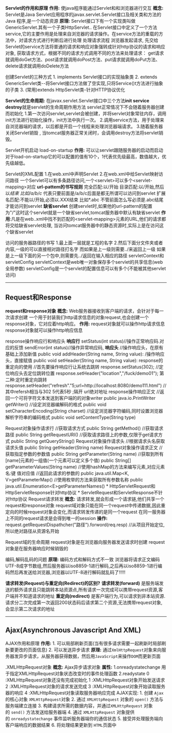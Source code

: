 **Servlet的作用和原理**
	**作用:**
	使java程序能通过Servlet和和浏览器进行交互
	**概念:**
	Servlet是Java Servlet应用程序的javax.servlet.Servlet接口及相关类和方法的Java 程序,是一个动态资源
	**原理:**
	Servlet接口下有一个实现类叫做GenericServlet.其有一个子类HttpServlet..
	在Servlet接口中定义了一个方法service,它的主要作用是处理来自浏览器的请求操作。在service方法的重载的方法中，对请求方式进行判断后进行处理
	处理请求流程
		浏览器发起请求,
		先交给Servlet的service方法将普通的请求和响应对象强转成针对http协议的请求和响应对象,
		获取请求方式，根据不同的请求方式调用不同的方法来处理请求：
		get请求就调用doGet方法、post请求就调用doPost方法、put请求就调用doPut方法、delete请求就调用doDelete方法

创建Servlet的三种方式
	1. implements Servlet接口的实现抽象类
	2. extends GenericServlet类--将Servlet接口方法做了空实现,只将Service()t方法进行抽象的子类
	3. (常用)extends HttpServlet类-针对HTTP协议优化

**Servlet的生命周期:**
	在javax.servlet.Servlet接口中三个方法**init service destroy**就是servlet的生命周期作用方法
	servlet正常情况下不会随着服务器创建而初始化 
	1.第一次访问servlet,servlet会被创建，并将servlet对象常驻内存，调用init方法进行初始化操作，init方法中执行一次。
	2.调用service方法，用于处理来自浏览器端的请求，以后都是开启一个线程来处理浏览器端请求。
	3.随着服务器关闭Servlet销毁  ,  当tomcat服务器正常关闭时，会调用destroy方法将servlet销毁。

Servlet开机启动
	load-on-startup
	**作用:** 可以让servlet跟随服务器的启动而启动
	对于load-on-startup它的可以配置的值有10个，1代表优先级最高，数值越大，优先级越低。

Servlet的XML配置
	1.在web.xml中声明Servlet
	2.在web.xml中给Servlet映射访问路径
	一个Servlet可以有多条路径访问,一个\<servlet>可以多个\<servlet-mapping>对应
	**url-pattem的书写规则**
		完全匹配:以/开始
		目录匹配:以/开始,然后以*结束
		比如/a/b/c* 代表只要前面是/a/b/c后面是都无所谓可以访问到servlet
		扩展名匹配:不能以/开始,必须以.XXX结束
		比如*.abc
		不管前面怎么写必须是.abc结尾才能访问到servlet
	**缺省servlet**
		创建servlet时,如果他的url-pattern的配置为"/"这时这个servlet就是一个缺省servlet,tomcat服务器中默认有缺省servlet
		**作用**:凡是在web..xml中找不到匹配的\<servlet-mapping>元素的URL,他们的请求都将交给缺省servlet处理,
		当访问tomcat服务器中的静态资源时,实际上是在访问这个缺省servlet

访问的服务器路径的书写
	1.最上面一层就是工程的名字
	2.然后下面分文件夹或者内容,一级的可以直接相对路径打名字
	而如果是上一级则需要../来返回上一级
	如果是上一级下面的另一个包中,则需要先../返回在输入相应的路径
servletContext和servletConfig
	servletContext是web唯一对象保存多个servlet的共享信息(web全局参数)
	servletConfig是一个servlet的配置信息可以有多个(不能被其他servlet访问)

---
## Request和Response
**request和response对象**
	**概念:**
	Web服务器接收到客户端的请求，会针对于每一次请求创建
	一个用于封装我们http请求信息的对象request,也会创建一个response对象，它对应着http响应。
	**作用:**
	request对象就可以操作http请求信息
	response对象就可以操作http响应信息

response操作响应行和响应头
	**响应行**
	setStatus(int status)//操作正常响应码.对应的反馈
	sendError(int status)//操作异常响应码,
	**响应头**
	//操作响应头，在原有基础上添加新值
	public void addHeader(String name, String value):
	/操作响应头，直接赋值
	public void setHeader(String name, String value):
response的重定向的使用
	//首先要操作响应行让系统去跳转
	response.setStatus(302);
	//定位响应头去定位跳转位置
	response.setHeader("location","/fuck/demo01");
	第二种:定时重定向跳转
	response.setHeader("refresh"."5;url=http://localhost:8080/demo111.html")
	//其中refersh相当与302 5代表5秒 ;隔开 url绝对地址
response操作响应正文
	//返回一个可将字符文本发送到客户端的的对象writer
	public java.io.PrintWriter getWriter()
	//设定浏览器编解码的格式
	public void setCharacterEncoding(String charset)
	//设定浏览器字符编码,同时设置浏览器解析字符串的编码格式
	public void setContentType(String type)


Request对象操作请求行
	//获取请求方式
	public String getMethod()
	//获取请求路径
	public String getRequestURI()
	//获取请求路径上的参数,仅限于get请求方式
	public String getQueryString()
Request对象操作请求头
	//根据请求头名获取请求头值
	public String getHeader(String name)
Request对象操作请求正文
	//获取指定参数的参数值
	public String getParameter(String name)
	//获取到所有\[name]元素的一组值(一个元素可以定义多个值)
	public String[] getParameterValues(String name)
	//使用hashMap的方法来编写元素,对应元素名:键 值对应值
	//返回此请求的参数的
	public java.util.Map<K, V>getParameterMap()
	//使用枚举的方法来获取所有参数名称
	public java.util.Enumeration\<E>getParameterNames()
	* HttpServletRequest和HttpServletResponse针对http协议
	* ServletRequest和ServletResponse不针对http协议
Request请求转发
	**概念:**
	请求转发,就会形成一个请求链,他们共享一个request和response对象
	request域对象只能在同一个request中传递数据,因此重定向的时候request对象会变化,而请求转发传递的是同一个request
	在同一服务器上不同的request请求是会得到唯一的session
	**操作:**
	request.getRequestDispathcher("路径").forword(req.resp)
	//从项目开始定位,所以绝对路径从资源名开始

Request域的生命周期
	request对象是在浏览器向服务器发送请求时创建
	request对象是在服务器响应时候销毁的

编码,解码乱码的问题
	**原理:** 编码方式和解码方式不一致
	浏览器将请求正文编码UTF-8成字节数组,然后服务器以iso8859-1进行解码,之后再以iso8859-1进行编码然后再发送给浏览器,浏览器以UTF-8进行解码就乱码了!!!!!

**请求转发(Request)与重定向(Redirect)的区别?**
	**请求转发(forward)**
	是服务端发送的额外请求且只能跳转本站资源点,所有请求一次完成可以携带request资源,客户端并不知道请求的地址
	**重定向(redirect)**
	是客户端行为,可以请求到非本站资源.请求分二次完成第一次返回200状态码后请求第二个资源,无法携带request对象,会显示第二次请求的地址

---
## Ajax(Asynchronous Javascript And XML)
AJAX作用和原理
	**作用:**
	1. 可以局部刷新页面(当有很多请求需要一起刷新时局部刷新要更改的页面信息)
	2. 可以发送异步请求
	**原理:**
	通过`XmlHttpRequest`对象来向服务器发异步请求，从服务器获得数据，然后用`JavaScript`来操作`DOM`而更新页面

.XMLHttpRequest对象
	**概念:** Ajax异步请求对象
	**属性:**
	1.onreadystatechange
	用于指定XMLHttpRequest对象状态改变时的事件处理函数
	2.readystate
		0 :XMLHttpRequest对象还没有完成初始化
		1 :XMLHttpRequest对象开始发送请求
		2 :XMLHttpRequest对象的请求发送完成
		3 :XMLHttpRequest对象开始读取服务器的响应
		4 :XMLHttpRequest对象读取服务器响应完成
AJAX实现:
	  1. 创建 `Ajax`的核心对象 `XMLHttpRequest`对象
	  2. 通过 `XMLHttpRequest` 对象的 `open()` 方法与服务端建立连接
	  3. 构建请求所需的数据内容，并通过`XMLHttpRequest` 对象的 `send()` 方法发送给服务器端
	  4. 通过 `XMLHttpRequest` 对象提供的 `onreadystatechange` 事件监听服务器端你的通信状态
	  5. 接受并处理服务端向客户端响应的数据结果
	  6. 将处理结果更新到 `HTML`页面中
